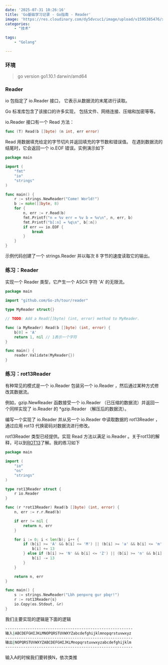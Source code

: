 ```yaml
---
date: '2025-07-31 10:26:16'
title: 'Go基础学习记录 - Go指南 - Reader'
image: 'https://res.cloudinary.com/dy5dvcuc1/image/upload/v1595385476/xiaorongmao/golang.jpg'
categories:
    - "技术"

tags:
    - "Golang"

---
```


### **环境**

> go version go1.10.1 darwin/amd64

### **Reader**

io 包指定了 io.Reader 接口， 它表示从数据流的末尾进行读取。

Go 标准库包含了该接口的许多实现， 包括文件、网络连接、压缩和加密等等。

io.Reader 接口有一个 Read 方法：

```go
func (T) Read(b []byte) (n int, err error)
```

Read 用数据填充给定的字节切片并返回填充的字节数和错误值。 在遇到数据流的结尾时，它会返回一个 io.EOF 错误。实例演示如下

```go
package main

import (
    "fmt"
    "io"
    "strings"
)

func main() {
    r := strings.NewReader("Come! World!")
    b := make([]byte, 8)
    for {
        n, err := r.Read(b)
        fmt.Printf("n = %v err = %v b = %v\n", n, err, b)
        fmt.Printf("b[:n] = %q\n", b[:n])
        if err == io.EOF {
            break
        }
    }
}
```

示例代码创建了一个 strings.Reader 并以每次 8 字节的速度读取它的输出。

### **练习：Reader**

实现一个 Reader 类型，它产生一个 ASCII 字符 'A' 的无限流。

```go
package main

import "github.com/Go-zh/tour/reader"

type MyReader struct{}

// TODO: Add a Read([]byte) (int, error) method to MyReader.

func (a MyReader) Read(b []byte) (int, error) {
    b[0] = 'A'
    return 1, nil // 1表示一个字符
}

func main() {
    reader.Validate(MyReader{})
}
```

### **练习：rot13Reader**

有种常见的模式是一个 io.Reader 包装另一个 io.Reader ，然后通过某种方式修改其数据流。

例如，gzip.NewReader 函数接受一个 io.Reader （已压缩的数据流）并返回一个同样实现了 io.Reader 的 \*gzip.Reader （解压后的数据流）。

编写一个实现了 io.Reader 并从另一个 io.Reader 中读取数据的 rot13Reader ， 通过应用 rot13 代换密码对数据流进行修改。

rot13Reader 类型已经提供。实现 Read 方法以满足 io.Reader 。关于rot13的解释，可以到[ROT13](https://en.wikipedia.org/wiki/ROT13)了解。我的练习如下

```go
package main

import (
    "io"
    "os"
    "strings"
)

type rot13Reader struct {
    r io.Reader
}

func (r *rot13Reader) Read(b []byte) (int, error) {
    n, err := r.r.Read(b)

    if err != nil {
        return n, err
    }

    for i := 0; i < len(b); i++ {
        if (b[i] >= 'A' && b[i] <= 'M') || (b[i] >= 'a' && b[i] <= 'm') {
            b[i] += 13
        } else if (b[i] >= 'N' && b[i] <= 'Z') || (b[i] >= 'n' && b[i] <= 'z') {
            b[i] -= 13
        }
    }

    return n, err
}

func main() {
    s := strings.NewReader("Lbh penpxrq gur pbqr!")
    r := rot13Reader{s}
    io.Copy(os.Stdout, &r)
}
```

我们主要实现的逻辑是下面的逻辑

```bash
---------------------------------------------------------
输入|ABCDEFGHIJKLMNOPQRSTUVWXYZabcdefghijklmnopqrstuvwxyz
---------------------------------------------------------
输出|NOPQRSTUVWXYZABCDEFGHIJKLMnopqrstuvwxyzabcdefghijklm
---------------------------------------------------------
```

输入A的时候我们要转换N，依次类推
